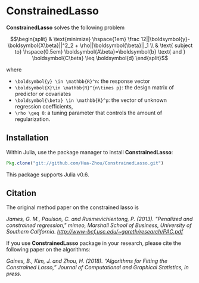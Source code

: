 # ConstrainedLasso

**ConstrainedLasso** solves the following problem

```math
\begin{split}
& \text{minimize} \hspace{1em} \frac 12||\boldsymbol{y}-\boldsymbol{X\beta}||^2_2 + \rho||\boldsymbol{\beta}||_1 \\
& \text{ subject to} \hspace{0.5em} \boldsymbol{A\beta}=\boldsymbol{b} \text{ and } \boldsymbol{C\beta} \leq \boldsymbol{d}
\end{split}
```
where
 
* ``\boldsymbol{y} \in \mathbb{R}^n``: the response vector 
* ``\boldsymbol{X}\in \mathbb{R}^{n\times p}``: the design matrix of predictor or covariates
* ``\boldsymbol{\beta} \in \mathbb{R}^p``: the vector of unknown regression coefficients, 
* ``\rho \geq 0``: a tuning parameter that controls the amount of regularization. 


## Installation

Within Julia, use the package manager to install **ConstrainedLasso**:

```julia
Pkg.clone("git://github.com/Hua-Zhou/ConstrainedLasso.git")
```

This package supports Julia v0.6.

## Citation

The original method paper on the constrained lasso is

*James, G. M., Paulson, C. and Rusmevichientong, P. (2013). "Penalized and constrained regression," mimeo, Marshall School of Business, University of Southern California. <http://www-bcf.usc.edu/~gareth/research/PAC.pdf>*

If you use **ConstrainedLasso** package in your research, please cite the following paper on the algorithms:

*Gaines, B., Kim, J. and Zhou, H. (2018). “Algorithms for Fitting the Constrained Lasso,” Journal of Computational and Graphical Statistics, in press.*